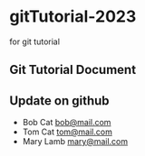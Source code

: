 # gitTutorial-2023
for git tutorial

## Git Tutorial Document

## Update on github

- Bob Cat bob@mail.com
- Tom Cat tom@mail.com
- Mary Lamb mary@mail.com